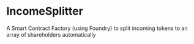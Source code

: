 # IncomeSplitter
A Smart Contract Factory (using Foundry) to split incoming tokens to an array of shareholders automatically
